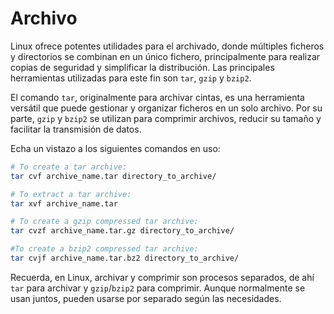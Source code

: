 # Archivo

Linux ofrece potentes utilidades para el archivado, donde múltiples ficheros y directorios se combinan en un único fichero, principalmente para realizar copias de seguridad y simplificar la distribución. Las principales herramientas utilizadas para este fin son `tar`, `gzip` y `bzip2`. 

El comando `tar`, originalmente para archivar cintas, es una herramienta versátil que puede gestionar y organizar ficheros en un solo archivo. Por su parte, `gzip` y `bzip2` se utilizan para comprimir archivos, reducir su tamaño y facilitar la transmisión de datos.

Echa un vistazo a los siguientes comandos en uso:

```bash
# To create a tar archive:
tar cvf archive_name.tar directory_to_archive/

# To extract a tar archive:
tar xvf archive_name.tar

# To create a gzip compressed tar archive:
tar cvzf archive_name.tar.gz directory_to_archive/

#To create a bzip2 compressed tar archive:
tar cvjf archive_name.tar.bz2 directory_to_archive/
```

Recuerda, en Linux, archivar y comprimir son procesos separados, de ahí `tar` para archivar y `gzip`/`bzip2` para comprimir. Aunque normalmente se usan juntos, pueden usarse por separado según las necesidades.
